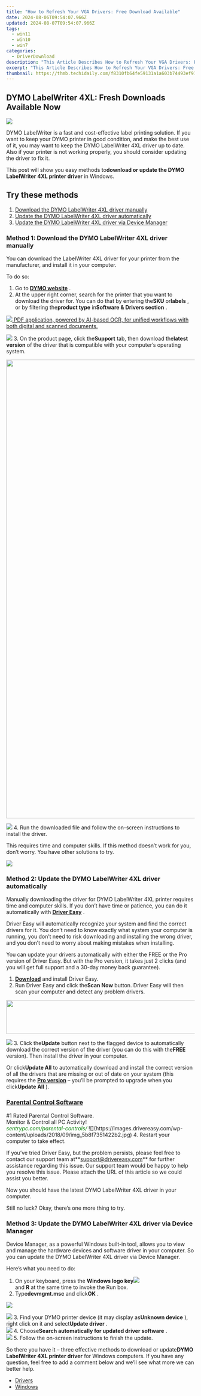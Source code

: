 ```yaml
---
title: "How to Refresh Your VGA Drivers: Free Download Available"
date: 2024-08-06T09:54:07.966Z
updated: 2024-08-07T09:54:07.966Z
tags:
  - win11
  - win10
  - win7
categories:
  - DriverDownload
description: "This Article Describes How to Refresh Your VGA Drivers: Free Download Available"
excerpt: "This Article Describes How to Refresh Your VGA Drivers: Free Download Available"
thumbnail: https://thmb.techidaily.com/f8310fb64fe59131a1a603b74493ef91ec9be3bf91a44a7ee26654a9f6fff3c0.jpg
---
```


## DYMO LabelWriter 4XL: Fresh Downloads Available Now

![](https://images.drivereasy.com/wp-content/uploads/2018/09/img_5b8f51b559588.jpg)

 DYMO LabelWriter is a fast and cost-effective label printing solution. If you want to keep your DYMO printer in good condition, and make the best use of it, you may want to keep the DYMO LabelWriter 4XL driver up to date. Also if your printer is not working properly, you should consider updating the driver to fix it.

 This post will show you easy methods to**download or update the DYMO LabelWriter 4XL printer driver** in Windows.

## Try these methods

1. [Download the DYMO LabelWriter 4XL driver manually](https://tools.techidaily.com/drivereasy/download/)
2. [Update the DYMO LabelWriter 4XL driver automatically](https://tools.techidaily.com/drivereasy/download/)
3. [Update the DYMO LabelWriter 4XL driver via Device Manager](https://tools.techidaily.com/drivereasy/download/)

###  Method 1: Download the DYMO LabelWriter 4XL driver manually

 You can download the LabelWriter 4XL driver for your printer from the manufacturer, and install it in your computer.

To do so:

1. Go to **[DYMO website](http://www.dymo.com)**  .
2. At the upper right corner, search for the printer that you want to download the driver for. You can do that by entering the**SKU** or**labels** , or by filtering the**product type** in**Software & Drivers section** .  
<!-- affiliate ads begin -->
<a href="https://checkout.abbyy.com/order/checkout.php?PRODS=39254762&QTY=1&AFFILIATE=108875&CART=1"> <img src="https://secure.avangate.com/images/merchant/0e5fb5c76fca16adbee503c9aff393cd/products/11_FR-Badges-NEW-FR-Standard-16-WIN-200.png" border="0"> PDF application, powered by AI-based OCR, for unified workflows with both digital and scanned documents. </a>
<!-- affiliate ads end -->
![](https://images.drivereasy.com/wp-content/uploads/2018/09/img_5b8f529a87569.png)
3. On the product page, click the**Support** tab, then download the**latest version** of the driver that is compatible with your computer’s operating system.  
<!-- affiliate ads begin -->
<a href="https://vapordna.pxf.io/c/5597632/1496243/17238" target="_top" id="1496243"><img src="//a.impactradius-go.com/display-ad/17238-1496243" border="0" alt="" width="1000" height="1221"/></a><img height="0" width="0" src="https://imp.pxf.io/i/5597632/1496243/17238" style="position:absolute;visibility:hidden;" border="0" />
<!-- affiliate ads end -->
![](https://images.drivereasy.com/wp-content/uploads/2018/09/img_5b8f52d2b78e4.jpg)
4. Run the downloaded file and follow the on-screen instructions to install the driver.

 This requires time and computer skills. If this method doesn’t work for you, don’t worry. You have other solutions to try.

<!-- affiliate ads begin -->
<a href="https://secure.2checkout.com/order/checkout.php?PRODS=4940312&QTY=1&AFFILIATE=108875&CART=1"><img src="https://secure.avangate.com/images/merchant/333ac5d90817d69113471fbb6e531bee/sps-partnership-728x90eng.png" border="0"></a>
<!-- affiliate ads end -->
###  Method 2: Update the DYMO LabelWriter 4XL driver automatically

 Manually downloading the driver for DYMO LabelWriter 4XL printer requires time and computer skills. If you don’t have time or patience, you can do it automatically with **[Driver Easy](https://tools.techidaily.com/drivereasy/download/)**  .

 Driver Easy will automatically recognize your system and find the correct drivers for it. You don’t need to know exactly what system your computer is running, you don’t need to risk downloading and installing the wrong driver, and you don’t need to worry about making mistakes when installing.

 You can update your drivers automatically with either the FREE or the Pro version of Driver Easy. But with the Pro version, it takes just 2 clicks (and you will get full support and a 30-day money back guarantee).

1. **[Download](https://tools.techidaily.com/drivereasy/download/)**  and install Driver Easy.
2. Run Driver Easy and click the**Scan Now** button. Driver Easy will then scan your computer and detect any problem drivers.  
<!-- affiliate ads begin -->
<a href="https://aligracehair.sjv.io/c/5597632/2087267/19272" target="_top" id="2087267"><img src="//a.impactradius-go.com/display-ad/19272-2087267" border="0" alt="" width="728" height="90"/></a><img height="0" width="0" src="https://imp.pxf.io/i/5597632/2087267/19272" style="position:absolute;visibility:hidden;" border="0" />
<!-- affiliate ads end -->
![](https://images.drivereasy.com/wp-content/uploads/2018/09/img_5b8f566e3a616.jpg)
3. Click the**Update** button next to the flagged device to automatically download the correct version of the driver (you can do this with the**FREE** version). Then install the driver in your computer.  

 Or click**Update All** to automatically download and install the correct version of all the drivers that are missing or out of date on your system (this requires the **[Pro version](https://tools.techidaily.com/drivereasy/download/)**  – you’ll be prompted to upgrade when you click**Update All** ).  
<!-- affiliate ads begin -->
<h3 id="200610"><a href="https://sentrypc.7eer.net/c/5597632/200610/3022">Parental Control Software</a></h3>
<span class="text-ad-content">
	#1 Rated Parental Control Software.<br/>
	Monitor & Control all PC Activity!<br/>
		<cite style="color:green">sentrypc.com/parental-controls/</cite>
	</span><img height="0" width="0" src="https://sentrypc.7eer.net/i/5597632/200610/3022" style="position:absolute;visibility:hidden;" border="0" />
<!-- affiliate ads end -->
![](https://images.drivereasy.com/wp-content/uploads/2018/09/img_5b8f7351422b2.jpg)
4. Restart your computer to take effect.

 If you’ve tried Driver Easy, but the problem persists, please feel free to contact our support team at**<support@drivereasy.com>** for further assistance regarding this issue. Our support team would be happy to help you resolve this issue. Please attach the URL of this article so we could assist you better.

 Now you should have the latest DYMO LabelWriter 4XL driver in your computer.

 Still no luck? Okay, there’s one more thing to try.

###  Method 3:  Update the DYMO LabelWriter 4XL driver via Device Manager

 Device Manager, as a powerful Windows built-in tool, allows you to view and manage the hardware devices and software driver in your computer. So you can update the DYMO LabelWriter 4XL driver via Device Manager.

Here’s what you need to do:

1. On your keyboard, press the **Windows logo key![](https://images.drivereasy.com/wp-content/uploads/2017/09/img_59b0b16974940.png)**  
 and **R**  at the same time to invoke the Run box.
2. Type**devmgmt.msc** and click**OK** .  
<!-- affiliate ads begin -->
<a href="https://shop.incomedia.eu/order/checkout.php?PRODS=39655089&QTY=1&AFFILIATE=108875&CART=1"><img src="https://incomedia.eu/files/images/affiliates/wa/01_WA_728x90.jpg" border="0"></a>
<!-- affiliate ads end -->
![](https://images.drivereasy.com/wp-content/uploads/2018/09/img_5b8f73c2918a8.png)
3. Find your DYMO printer device (it may display as**Unknown device** ), right click on it and select**Update driver** .  
![](https://images.drivereasy.com/wp-content/uploads/2018/09/img_5b8f743196125.png)
4. Choose**Search automatically for updated driver software** .  
![](https://images.drivereasy.com/wp-content/uploads/2018/09/img_5b8f7453c0fb5.jpg)
5. Follow the on-screen instructions to finish the update.

  So there you have it – three effective methods to download or update**DYMO LabelWriter 4XL printer driver** for Windows computers. If you have any question, feel free to add a comment below and we’ll see what more we can better help.

* [Drivers](https://tools.techidaily.com/drivereasy/download/)
* [Windows](https://tools.techidaily.com/drivereasy/download/)

<ins class="adsbygoogle"
     style="display:block"
     data-ad-format="autorelaxed"
     data-ad-client="ca-pub-7571918770474297"
     data-ad-slot="1223367746"></ins>



<ins class="adsbygoogle"
     style="display:block"
     data-ad-client="ca-pub-7571918770474297"
     data-ad-slot="8358498916"
     data-ad-format="auto"
     data-full-width-responsive="true"></ins>
